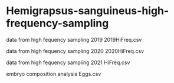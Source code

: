 # Hemigrapsus-sanguineus-high-frequency-sampling

data from high fequency sampling 2019
2019HiFreq.csv

data from high fequency sampling 2020
2020HiFreq.csv

data from high fequency sampling 2021
HiFreq.csv

embryo composition analysis
Eggs.csv
